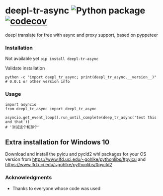 # deepl-tr-async ![Python package](https://github.com/ffreemt/deepl-tr-async/workflows/Python3.6|3.7%20package/badge.svg) [![codecov](https://codecov.io/gh/ffreemt/deepl-tr-async/branch/master/graph/badge.svg)](https://codecov.io/gh/ffreemt/deepl-tr-async)
deepl translate for free with async and proxy support, based on pyppeteer

### Installation
Not available yet
```pip install deepl-tr-async```

Validate installation
```
python -c "import deepl_tr_async; print(deepl_tr_async.__version__)"
# 0.0.1 or other version info
```

### Usage

```
import asyncio
from deepl_tr_async import deepl_tr_async

asyncio.get_event_loop().run_until_complete(deep_tr_async('test this and that'))
# '测试这个和那个'
```

## Extra installation for Windows 10

Download and install the pyicu and pycld2 whl packages for your OS version from https://www.lfd.uci.edu/~gohlke/pythonlibs/#pyicu and https://www.lfd.uci.edu/~gohlke/pythonlibs/#pycld2

### Acknowledgments

* Thanks to everyone whose code was used
